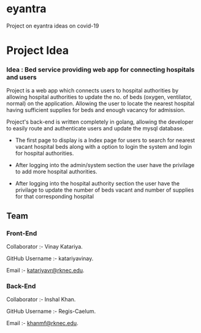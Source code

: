 # eyantra

Project on eyantra ideas on covid-19

# Project Idea
### Idea : Bed service providing web app for connecting hospitals and users

Project is a web app which connects users to hospital authorities by allowing hospital authorities to update the no. of beds (oxygen, ventilator, normal) on the application.
Allowing the user to locate the nearest hospital having sufficient supplies for beds and enough vacancy for admission.

Project's back-end is written completely in golang, allowing the developer to easily route and authenticate users and update the mysql database.

* The first page to display is a Index page for users to search for nearest vacant hospital beds along with a option to login the system and login for hospital authorities.

* After logging into the admin/system section the user have the privilage to add more hospital authorities.

* After logging into the hospital authority section the user have the privilage to update the number of beds vacant and number of supplies for that corresponding hospital


## Team
### Front-End

Collaborator :- Vinay Katariya.

GitHub Username :- katariyavinay.

Email :- katariyavr@rknec.edu.

### Back-End

Collaborator :- Inshal Khan.

GitHub Username :- Regis-Caelum.

Email :- khanmf@rknec.edu.
